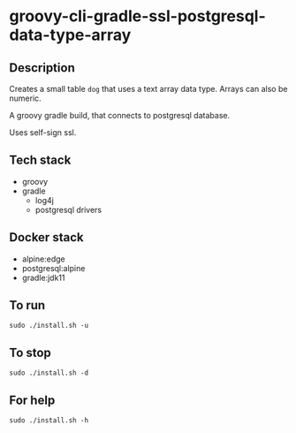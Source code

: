 # groovy-cli-gradle-ssl-postgresql-data-type-array

## Description
Creates a small table `dog` that uses
a text array data type. Arrays can also be
numeric.

A groovy gradle build, that connects to postgresql database.

Uses self-sign ssl.

## Tech stack
- groovy
- gradle
  - log4j
  - postgresql drivers

## Docker stack
- alpine:edge
- postgresql:alpine
- gradle:jdk11

## To run
`sudo ./install.sh -u`

## To stop
`sudo ./install.sh -d`

## For help
`sudo ./install.sh -h`
